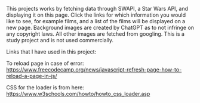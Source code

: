 This projects works by fetching data through SWAPI, a Star Wars API, and displaying it on this page. 
Click the links for which information you would like to see, for example films, and a list of the films will be displayed on a new page.
Background images are created by ChatGPT as to not infringe on any copyright laws. All other images are fetched from googling.
This is a study project and is not used commercially.


Links that I have used in this project:

To reload page in case of error:
https://www.freecodecamp.org/news/javascript-refresh-page-how-to-reload-a-page-in-js/

CSS for the loader is from here:
https://www.w3schools.com/howto/howto_css_loader.asp



